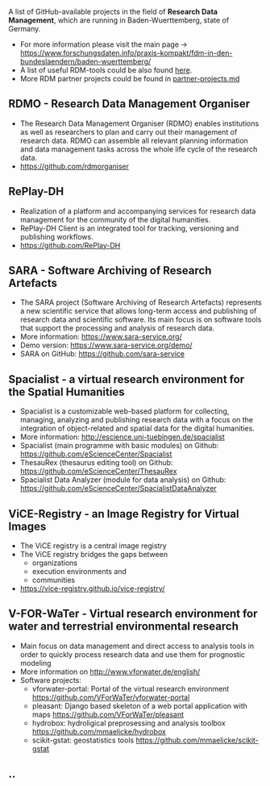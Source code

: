 A list of GitHub-available projects in the field of **Research Data Management**, which are running in Baden-Wuerttemberg, state of Germany.  

* For more information please visit the main page -> https://www.forschungsdaten.info/praxis-kompakt/fdm-in-den-bundeslaendern/baden-wuerttemberg/
* A list of useful RDM-tools could be also found [here](https://www.forschungsdaten.info/praxis-kompakt/links-zu-tools/). 
* More RDM partner projects could be found in [partner-projects.md](partner-projects.md)

## RDMO - Research Data Management Organiser

* The Research Data Management Organiser (RDMO) enables institutions as well as researchers to plan and carry out their management of research data. RDMO can assemble all relevant planning information and data management tasks across the whole life cycle of the research data.
* https://github.com/rdmorganiser

## RePlay-DH

* Realization of a platform and accompanying services for research data management for the community of the digital humanities.
* RePlay-DH Client is an integrated tool for tracking, versioning and publishing workflows.
* https://github.com/RePlay-DH

## SARA - Software Archiving of Research Artefacts

* The SARA project (Software Archiving of Research Artefacts) represents a new scientific service that allows long-term access and publishing of research data and scientific software. Its main focus is on software tools that support the processing and analysis of research data.
* More information: https://www.sara-service.org/
* Demo version: https://www.sara-service.org/demo/
* SARA on GitHub: https://github.com/sara-service

## Spacialist - a virtual research environment for the Spatial Humanities

* Spacialist is a customizable web-based platform for collecting, managing, analyzing and publishing research data with a focus on the integration of object-related and spatial data for the digital humanities.
* More information: http://escience.uni-tuebingen.de/spacialist
* Spacialist (main programme with basic modules) on Github: https://github.com/eScienceCenter/Spacialist
* ThesauRex (thesaurus editing tool) on Github: https://github.com/eScienceCenter/ThesauRex
* Spacialist Data Analyzer (module for data analysis) on Github: https://github.com/eScienceCenter/SpacialistDataAnalyzer

## ViCE-Registry - an Image Registry for Virtual Images

* The ViCE registry is a central image registry
* The ViCE registry bridges the gaps between
  - organizations
  - execution environments and
  - communities
* https://vice-registry.github.io/vice-registry/

## V-FOR-WaTer - Virtual research environment for water and terrestrial environmental research
*  Main focus on data management and direct access to analysis tools in order to quickly process research data and use them for prognostic modeling
* More information on http://www.vforwater.de/english/
* Software projects:
  - vforwater-portal: Portal of the virtual research environment https://github.com/VForWaTer/vforwater-portal
  - pleasant: Django based skeleton of a web portal application with maps https://github.com/VForWaTer/pleasant
  - hydrobox: hydroligical preprosessing and analysis toolbox https://github.com/mmaelicke/hydrobox
  - scikit-gstat: geostatistics tools https://github.com/mmaelicke/scikit-gstat
 

## ..



